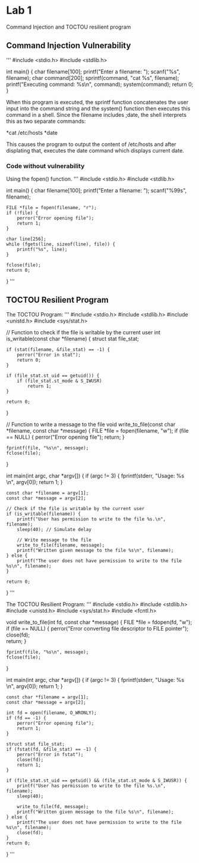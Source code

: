 # Lab 1 
Command Injection and TOCTOU resilient program

## Command Injection Vulnerability
'''
#include <stdio.h>
#include <stdlib.h>

int main() {
    char filename[100];
    printf("Enter a filename: ");
    scanf("%s", filename);
    char command[200];
    sprintf(command, "cat %s", filename);
    printf("Executing command: %s\n", command);
    system(command);
    return 0;
}


When this program is executed, the sprintf function concatenates the user input into the command string and the system() function then executes this command in a shell. Since the filename includes ;date, the shell interprets this as two separate commands:

*cat /etc/hosts
*date

This causes the program to output the content of /etc/hosts and after displating that, executes the date command which displays current date.

### Code without vulnerability
Using the fopen() function.
'''
#include <stdio.h>
#include <stdlib.h>

int main() {
    char filename[100];
    printf("Enter a filename: ");
    scanf("%99s", filename);

    FILE *file = fopen(filename, "r");
    if (!file) {
        perror("Error opening file");
        return 1;
    }

    char line[256];
    while (fgets(line, sizeof(line), file)) {
        printf("%s", line);
    }

    fclose(file);
    return 0;
}
'''

## TOCTOU Resilient Program
The TOCTOU Program:
'''
#include <stdio.h>
#include <stdlib.h>
#include <unistd.h>
#include <sys/stat.h>

// Function to check if the file is writable by the current user
int is_writable(const char *filename) {
    struct stat file_stat;

    if (stat(filename, &file_stat) == -1) {
        perror("Error in stat");
        return 0;
    }

    if (file_stat.st_uid == getuid()) {
        if (file_stat.st_mode & S_IWUSR)
            return 1;
    }

    return 0;
}

// Function to write a message to the file
void write_to_file(const char *filename, const char *message) {
    FILE *file = fopen(filename, "w");
    if (file == NULL) {
        perror("Error opening file");
        return;
    }

    fprintf(file, "%s\n", message);
    fclose(file);
}

int main(int argc, char *argv[]) {
    if (argc != 3) {
        fprintf(stderr, "Usage: %s <filename> <message>\n", argv[0]);
        return 1;
    }

    const char *filename = argv[1];
    const char *message = argv[2];

    // Check if the file is writable by the current user
    if (is_writable(filename)) {
        printf("User has permission to write to the file %s.\n", filename);
        sleep(40); // Simulate delay

        // Write message to the file
        write_to_file(filename, message);
        printf("Written given message to the file %s\n", filename);
    } else {
        printf("The user does not have permission to write to the file %s\n", filename);
    }

    return 0;
}
'''

The TOCTOU Resilient Program:
'''
#include <stdio.h>
#include <stdlib.h>
#include <unistd.h>
#include <sys/stat.h>
#include <fcntl.h>

void write_to_file(int fd, const char *message) {
    FILE *file = fdopen(fd, "w");
    if (file == NULL) {
        perror("Error converting file descriptor to FILE pointer");
        close(fd);  
        return;
    }

    fprintf(file, "%s\n", message);
    fclose(file);
}

int main(int argc, char *argv[]) {
    if (argc != 3) {
        fprintf(stderr, "Usage: %s <filename> <message>\n", argv[0]);
        return 1;
    }

    const char *filename = argv[1];
    const char *message = argv[2];

    int fd = open(filename, O_WRONLY);
    if (fd == -1) {
        perror("Error opening file");
        return 1;
    }

    struct stat file_stat;
    if (fstat(fd, &file_stat) == -1) {
        perror("Error in fstat");
        close(fd);
        return 1;
    }

    if (file_stat.st_uid == getuid() && (file_stat.st_mode & S_IWUSR)) {
        printf("User has permission to write to the file %s.\n", filename);
        sleep(40); 

        write_to_file(fd, message);
        printf("Written given message to the file %s\n", filename);
    } else {
        printf("The user does not have permission to write to the file %s\n", filename);
        close(fd);
    }
    return 0;
}
'''